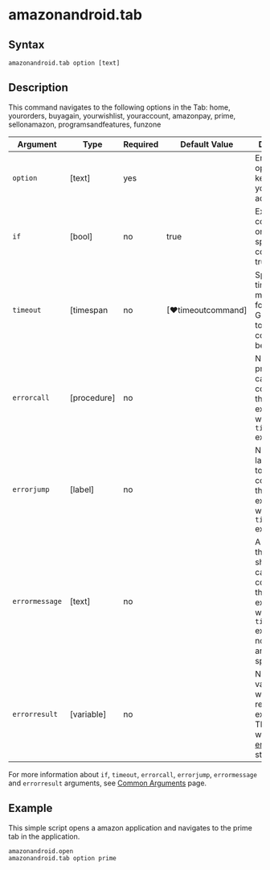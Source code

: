 ﻿# amazonandroid.tab

## Syntax

```G1ANT
amazonandroid.tab option [text]
```

## Description

This command navigates to the following options in the Tab: home, yourorders, buyagain, yourwishlist, youraccount, amazonpay, prime, sellonamazon, programsandfeatures, funzone

| Argument         | Type       | Required | Default Value                                               | Description |
| ---------------- | ---------- | -------- | ----------------------------------------------------------- | ----------- |
| `option`         | [text]     | yes      |                                                             | Enter the option keyword that you want to access.  |
| `if`             | [bool]     | no       | true                                                        | Executes the command only if a specified condition is true   |
| `timeout`        | [timespan  | no       | [♥timeoutcommand]                                           | Specifies time in milliseconds for G1ANT.Robot to wait for the command to be executed |
| `errorcall`      | [procedure]| no       |                                                             | Name of a procedure to call when the command throws an exception or when a given `timeout` expires |
| `errorjump`      | [label]    | no       |                                                             | Name of the label to jump to when the command throws an exception or when a given `timeout` expires |
| `errormessage`   | [text]     | no       |                                                             | A message that will be shown in case the command throws an exception or when a given `timeout` expires, and no `errorjump` argument is specified |
| `errorresult`    | [variable] | no       |                                                             | Name of a variable that will store the returned exception. The variable will be of [error](https://manual.g1ant.com/link/G1ANT.Language/G1ANT.Language/Structures/ErrorStructure.md) structure  |

For more information about `if`, `timeout`, `errorcall`, `errorjump`, `errormessage` and `errorresult` arguments, see [Common Arguments](https://manual.g1ant.com/link/G1ANT.Manual/appendices/common-arguments.md) page.

## Example

This simple script opens a amazon application and navigates to the prime tab in the application.

```G1ANT
amazonandroid.open
amazonandroid.tab option prime
```
